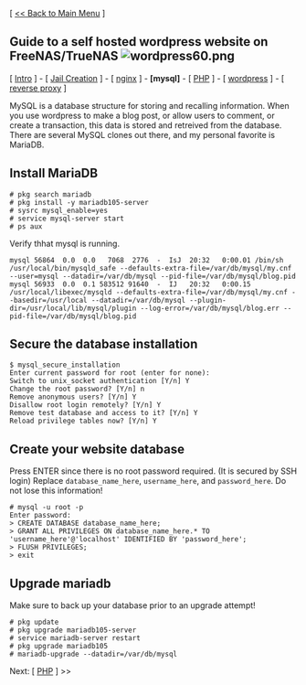 [ [<< Back to Main Menu](https://github.com/seth586/guides/blob/master/README.md) ]

## Guide to a self hosted wordpress website on FreeNAS/TrueNAS ![wordpress60.png](images/wordpress60.png)
[ [Intro](README.md) ] - [ [Jail Creation](1_jail_creation.md) ] - [ [nginx](2_nginx.md) ] - **[mysql]** - [ [PHP](4_php.md) ] - [ [wordpress](5_wordpress.md) ] - [ [reverse proxy](6_reverse_proxy.md) ]

MySQL is a database structure for storing and recalling information. When you use wordpress to make a blog post, or allow users to comment, or create a transaction, this data is stored and retreived from the database. There are several MySQL clones out there, and my personal favorite is MariaDB.

## Install MariaDB
```
# pkg search mariadb
# pkg install -y mariadb105-server
# sysrc mysql_enable=yes
# service mysql-server start
# ps aux
```
Verify thhat mysql is running.
```
mysql 56864  0.0  0.0   7068  2776  -  IsJ  20:32   0:00.01 /bin/sh /usr/local/bin/mysqld_safe --defaults-extra-file=/var/db/mysql/my.cnf --user=mysql --datadir=/var/db/mysql --pid-file=/var/db/mysql/blog.pid
mysql 56933  0.0  0.1 583512 91640  -  IJ   20:32   0:00.15 /usr/local/libexec/mysqld --defaults-extra-file=/var/db/mysql/my.cnf --basedir=/usr/local --datadir=/var/db/mysql --plugin-dir=/usr/local/lib/mysql/plugin --log-error=/var/db/mysql/blog.err --pid-file=/var/db/mysql/blog.pid
```

## Secure the database installation
```
$ mysql_secure_installation
Enter current password for root (enter for none):
Switch to unix_socket authentication [Y/n] Y
Change the root password? [Y/n] n
Remove anonymous users? [Y/n] Y
Disallow root login remotely? [Y/n] Y
Remove test database and access to it? [Y/n] Y
Reload privilege tables now? [Y/n] Y
```

## Create your website database 
Press ENTER since there is no root password required. (It is secured by SSH login) Replace `database_name_here`, `username_here`, and `password_here`. Do not lose this information!
```
# mysql -u root -p
Enter password:
> CREATE DATABASE database_name_here;
> GRANT ALL PRIVILEGES ON database_name_here.* TO 'username_here'@'localhost' IDENTIFIED BY 'password_here';
> FLUSH PRIVILEGES;
> exit
```

## Upgrade mariadb
Make sure to back up your database prior to an upgrade attempt!
```
# pkg update
# pkg upgrade mariadb105-server
# service mariadb-server restart
# pkg upgrade mariadb105
# mariadb-upgrade --datadir=/var/db/mysql
```

Next: [ [PHP](4_php.md) ] >>
